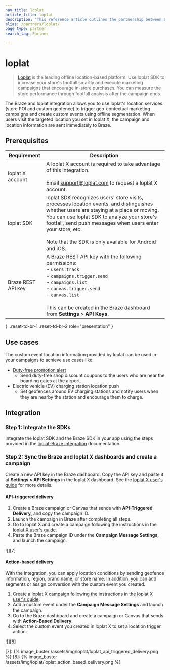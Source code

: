 ```yaml
---
nav_title: loplat
article_title: loplat
description: "This reference article outlines the partnership between Braze and loplat, an offline location-based marketing platform, to allow you to execute proximity marketing campaigns by adding location context."
alias: /partners/loplat/
page_type: partner
search_tag: Partner

---
```


# loplat

> [Loplat][1] is the leading offline location-based platform. Use loplat SDK to increase your store's footfall smartly and execute marketing campaigns that encourage in-store purchases. You can measure the store performance through footfall analysis after the campaign ends.

The Braze and loplat integration allows you to use loplat's location services (store POI and custom geofence) to trigger geo-contextual marketing campaigns and create custom events using offline segmentation. When users visit the targeted location you set in loplat X, the campaign and location information are sent immediately to Braze.

## Prerequisites

| Requirement | Description |
| --- | --- |
| loplat X account | A loplat X account is required to take advantage of this integration.<br><br>Email [support@loplat.com][3] to request a loplat X account. |
| loplat SDK | loplat SDK recognizes users' store visits, processes location events, and distinguishes whether users are staying at a place or moving. You can use loplat SDK to analyze your store's footfall, send push messages when users enter your store, etc.<br><br>Note that the SDK is only available for Android and iOS. |
| Braze REST API key | A Braze REST API key with the following permissions:<br>- `users.track`<br>- `campaigns.trigger.send`<br>- `campaigns.list`<br>- `canvas.trigger.send`<br>- `canvas.list`<br><br>This can be created in the Braze dashboard from **Settings** > **API Keys**. |
{: .reset-td-br-1 .reset-td-br-2 role="presentation" }

## Use cases

The custom event location information provided by loplat can be used in your campaigns to achieve use cases like:

- [Duty-free promotion alert][2]
    - Send duty-free shop discount coupons to the users who are near the boarding gates at the airport.
- Electric vehicle (EV) charging station location push
    - Set geofences around EV charging stations and notify users when they are nearby the station and encourage them to charge.

## Integration

### Step 1: Integrate the SDKs

Integrate the loplat SDK and the Braze SDK in your app using the steps provided in the [loplat-Braze integration][4] documentation.

### Step 2: Sync the Braze and loplat X dashboards and create a campaign

Create a new API key in the Braze dashboard. Copy the API key and paste it at **Settings > API Settings** in the loplat X dashboard. See the [loplat X user's guide](https://loplatx-user-guide.notion.site/Campaign-integration-b92f8120cbe74d19a3a5f593657b4e8e?pvs=25) for more details.

#### API-triggered delivery

1. Create a Braze campaign or Canvas that sends with **API-Triggered Delivery**, and copy the campaign ID.
2. Launch the campaign in Braze after completing all steps.
3. Go to loplat X and create a campaign following the instructions in the [loplat X user's guide][5].
4. Paste the Braze campaign ID under the **Campaign Message Settings**, and launch the campaign.

![][7]

#### Action-based delivery

With the integration, you can apply location conditions by sending geofence information, region, brand name, or store name. In addition, you can add segments or assign conversion with the custom event you created.
1. Create a loplat X campaign following the instructions in the [loplat X user's guide][6].
2. Add a custom event under the **Campaign Message Settings** and launch the campaign.
3. Go to the Braze dashboard and create a campaign or Canvas that sends with **Action-Based Delivery**.
4. Select the custom event you created in loplat X to set a location trigger action.

![][8]

[1]: https://www.loplat.com/
[2]: https://www.loplat.com/loplat-x#usecase
[3]: mailto:support@loplat.com
[4]: https://developers.loplat.com/braze/
[5]: https://loplatx-user-guide.notion.site/Campaign-integration-b92f8120cbe74d19a3a5f593657b4e8e#2ed232c885014f19b1870b9fca4230fb
[6]: https://loplatx-user-guide.notion.site/Campaign-integration-b92f8120cbe74d19a3a5f593657b4e8e#f898aa55ef74440aba76dd9a0e3e7598
[7]: {% image_buster /assets/img/loplat/loplat_api_triggered_delivery.png %}
[8]: {% image_buster /assets/img/loplat/loplat_action_based_delivery.png %}
